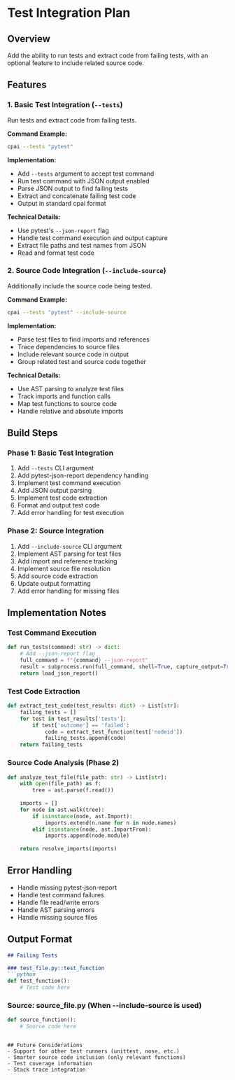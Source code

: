 # Test Integration Plan

## Overview
Add the ability to run tests and extract code from failing tests, with an optional feature to include related source code.

## Features

### 1. Basic Test Integration (`--tests`)
Run tests and extract code from failing tests.

**Command Example:**
```bash
cpai --tests "pytest"
```

**Implementation:**
- Add `--tests` argument to accept test command
- Run test command with JSON output enabled
- Parse JSON output to find failing tests
- Extract and concatenate failing test code
- Output in standard cpai format

**Technical Details:**
- Use pytest's `--json-report` flag
- Handle test command execution and output capture
- Extract file paths and test names from JSON
- Read and format test code

### 2. Source Code Integration (`--include-source`)
Additionally include the source code being tested.

**Command Example:**
```bash
cpai --tests "pytest" --include-source
```

**Implementation:**
- Parse test files to find imports and references
- Trace dependencies to source files
- Include relevant source code in output
- Group related test and source code together

**Technical Details:**
- Use AST parsing to analyze test files
- Track imports and function calls
- Map test functions to source code
- Handle relative and absolute imports

## Build Steps

### Phase 1: Basic Test Integration
1. Add `--tests` CLI argument
2. Add pytest-json-report dependency handling
3. Implement test command execution
4. Add JSON output parsing
5. Implement test code extraction
6. Format and output test code
7. Add error handling for test execution

### Phase 2: Source Integration
1. Add `--include-source` CLI argument
2. Implement AST parsing for test files
3. Add import and reference tracking
4. Implement source file resolution
5. Add source code extraction
6. Update output formatting
7. Add error handling for missing files

## Implementation Notes

### Test Command Execution
```python
def run_tests(command: str) -> dict:
    # Add --json-report flag
    full_command = f"{command} --json-report"
    result = subprocess.run(full_command, shell=True, capture_output=True)
    return load_json_report()
```

### Test Code Extraction
```python
def extract_test_code(test_results: dict) -> List[str]:
    failing_tests = []
    for test in test_results['tests']:
        if test['outcome'] == 'failed':
            code = extract_test_function(test['nodeid'])
            failing_tests.append(code)
    return failing_tests
```

### Source Code Analysis (Phase 2)
```python
def analyze_test_file(file_path: str) -> List[str]:
    with open(file_path) as f:
        tree = ast.parse(f.read())
    
    imports = []
    for node in ast.walk(tree):
        if isinstance(node, ast.Import):
            imports.extend(n.name for n in node.names)
        elif isinstance(node, ast.ImportFrom):
            imports.append(node.module)
    
    return resolve_imports(imports)
```

## Error Handling
- Handle missing pytest-json-report
- Handle test command failures
- Handle file read/write errors
- Handle AST parsing errors
- Handle missing source files

## Output Format
```markdown
## Failing Tests

### test_file.py::test_function
```python
def test_function():
    # Test code here
```

### Source: source_file.py (When --include-source is used)
```python
def source_function():
    # Source code here
```
```

## Future Considerations
- Support for other test runners (unittest, nose, etc.)
- Smarter source code inclusion (only relevant functions)
- Test coverage information
- Stack trace integration 